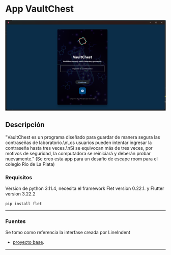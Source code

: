 # App VaultChest
![App](.\asset\app.png)

## Descripción
"VaultChest es un programa diseñado para guardar de manera segura las contraseñas de laboratorio.\nLos usuarios pueden intentar ingresar la contraseña hasta tres veces.\nSi se equivocan más de tres veces, por motivos de seguridad, la computadora se reiniciará y deberán probar nuevamente."
(Se creo esta app para un desafio de escape room para el colegio Rio de La Plata)

### Requisitos
Version de python 3.11.4, necesita el framework Flet version 0.22.1. y Flutter version 3.22.2

~~~ (lenguaje en el que esta escrito)
pip install flet
~~~


---
### Fuentes
Se tomo como referencia la interfase creada por LineIndent
- [proyecto base](https://github.com/LineIndent/flet_projects).

---
